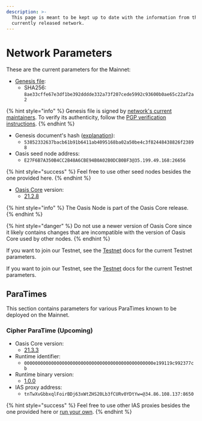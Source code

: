 ```yaml
---
description: >-
  This page is meant to be kept up to date with the information from the
  currently released network.
---
```


# Network Parameters

These are the current parameters for the Mainnet:

* [Genesis file](https://github.com/oasisprotocol/mainnet-artifacts/releases/download/2021-04-28/genesis.json):
  * SHA256: `8ae33cffe67e3df1be392dddde332a73f207cede5992c93600b0ae65c22af2a2`

{% hint style="info" %}
Genesis file is signed by [network's current maintainers](https://github.com/oasisprotocol/mainnet-artifacts/blob/master/README.md#pgp-keys-of-current-maintainers). To verify its authenticity, follow the [PGP verification instructions](https://github.com/oasisprotocol/mainnet-artifacts/blob/master/README.md#verifying-genesis-file-signatures).
{% endhint %}

* Genesis document's hash ([explanation](genesis-doc.md#genesis-file-vs-genesis-document)):
  * `53852332637bacb61b91b6411ab4095168ba02a50be4c3f82448438826f23898`
* Oasis seed node address:
  * `E27F6B7A350B4CC2B48A6CBE94B0A02B0DCB0BF3@35.199.49.168:26656`

{% hint style="success" %}
Feel free to use other seed nodes besides the one provided here.
{% endhint %}

* [Oasis Core](https://github.com/oasisprotocol/oasis-core) version:
  * [21.2.8](https://github.com/oasisprotocol/oasis-core/releases/tag/v21.2.8)

{% hint style="info" %}
The Oasis Node is part of the Oasis Core release.
{% endhint %}

{% hint style="danger" %}
Do not use a newer version of Oasis Core since it likely contains changes that are incompatible with the version of Oasis Core used by other nodes.
{% endhint %}

If you want to join our Testnet, see the [Testnet](../foundation/testnet/) docs for the current Testnet parameters.

If you want to join our Testnet, see the [Testnet](../foundation/testnet/) docs for the current Testnet parameters.

## ParaTimes

This section contains parameters for various ParaTimes known to be deployed on the Mainnet.

### Cipher ParaTime (Upcoming)

* Oasis Core version:
  * [21.3.3](https://github.com/oasisprotocol/oasis-core/releases/tag/v21.3.3)
* Runtime identifier:
  * `000000000000000000000000000000000000000000000000e199119c992377cb`
* Runtime binary version:
  * [1.0.0](https://github.com/oasisprotocol/cipher-paratime/releases/tag/v1.0.0)
* IAS proxy address:
  * `tnTwXvGbbxqlFoirBDj63xWtZHS20Lb3fCURv0YDtYw=@34.86.108.137:8650`

{% hint style="success" %}
Feel free to use other IAS proxies besides the one provided here or [run your own](../run-a-node/set-up-your-node/run-an-ias-proxy.md).
{% endhint %}
